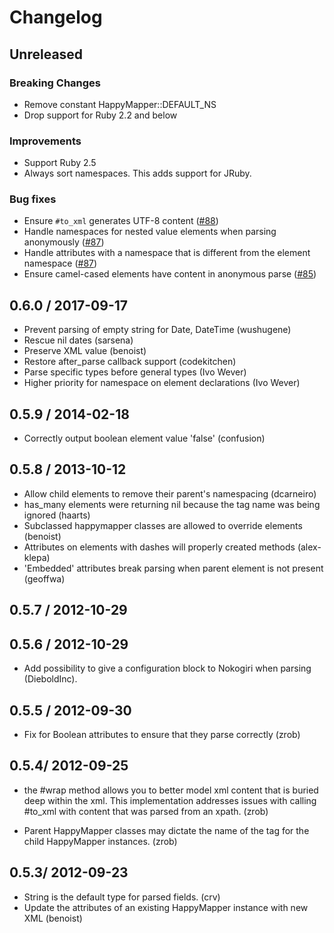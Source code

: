 # Changelog

## Unreleased

### Breaking Changes

* Remove constant HappyMapper::DEFAULT_NS
* Drop support for Ruby 2.2 and below

### Improvements

* Support Ruby 2.5
* Always sort namespaces. This adds support for JRuby.

### Bug fixes

* Ensure `#to_xml` generates UTF-8 content
  ([#88](https://github.com/mvz/happymapper/pull/88))
* Handle namespaces for nested value elements when parsing anonymously
  ([#87](https://github.com/mvz/happymapper/pull/87))
* Handle attributes with a namespace that is different from the element
  namespace ([#87](https://github.com/mvz/happymapper/pull/87))
* Ensure camel-cased elements have content in anonymous parse
  ([#85](https://github.com/mvz/happymapper/pull/85))

## 0.6.0 / 2017-09-17

* Prevent parsing of empty string for Date, DateTime (wushugene)
* Rescue nil dates (sarsena)
* Preserve XML value (benoist)
* Restore after_parse callback support (codekitchen)
* Parse specific types before general types (Ivo Wever)
* Higher priority for namespace on element declarations (Ivo Wever)

## 0.5.9 / 2014-02-18

* Correctly output boolean element value 'false'  (confusion)

## 0.5.8 / 2013-10-12

* Allow child elements to remove their parent's namespacing (dcarneiro)
* has_many elements were returning nil because the tag name was being ignored (haarts)
* Subclassed happymapper classes are allowed to override elements (benoist)
* Attributes on elements with dashes will properly created methods (alex-klepa)
* 'Embedded' attributes break parsing when parent element is not present (geoffwa)

## 0.5.7 / 2012-10-29

## 0.5.6 / 2012-10-29

* Add possibility to give a configuration block to Nokogiri when parsing (DieboldInc).

## 0.5.5 / 2012-09-30

* Fix for Boolean attributes to ensure that they parse correctly (zrob)

## 0.5.4/ 2012-09-25

* the #wrap method allows you to better model xml content that is buried deep
  within the xml. This implementation addresses issues with calling #to_xml
  with content that was parsed from an xpath. (zrob)

* Parent HappyMapper classes may dictate the name of the tag for the child
  HappyMapper instances. (zrob)

## 0.5.3/ 2012-09-23

* String is the default type for parsed fields. (crv)
* Update the attributes of an existing HappyMapper instance with new XML (benoist)
